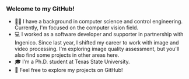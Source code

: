 ### Welcome to my GitHub!
 - :woman_technologist:  I have a background in computer science and control engineering. Currently, I'm focused on the computer vision field.
 - :computer:  I worked as a software developer and supporter in partnership with Ingenico. Since last year, I shifted my career to work with image and video processing. I'm exploring image quality assessment, but you'll also find some projects in other areas here.
 - :mortar_board: I’m a Ph.D. student at Texas State University.
 -  🚀 Feel free to explore my projects on GitHub! 

